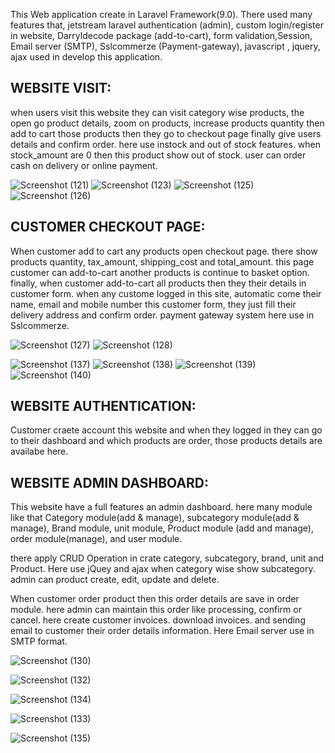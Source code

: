 This Web application create in Laravel Framework(9.0). There used many features that, jetstream laravel authentication (admin), custom login/register in website, Darryldecode package (add-to-cart), form validation,Session, Email server (SMTP), Sslcommerze (Payment-gateway), javascript , jquery, ajax used in develop this application.

## WEBSITE VISIT:

when users visit this website they can visit category wise products, the open go product details, zoom on products, increase products quantity then add to cart those products then they go to checkout page finally give users details and confirm order. here use instock and out of stock features. when stock_amount are 0 then this product show out of stock. user can order cash on delivery or online payment. 

![Screenshot (121)](https://user-images.githubusercontent.com/85999223/197323160-445fa90d-396b-485b-8431-52e637359e28.png)
![Screenshot (123)](https://user-images.githubusercontent.com/85999223/197323647-588b8690-c61b-42b6-bea4-222caf3bf5f6.png)
![Screenshot (125)](https://user-images.githubusercontent.com/85999223/197323654-1c61f2e6-192d-4d98-8a18-10eadf7d9973.png)
![Screenshot (126)](https://user-images.githubusercontent.com/85999223/197323671-4eb0be6b-06e4-4f8f-8cd5-74c44393c5b7.png)


## CUSTOMER CHECKOUT PAGE:

When customer add to cart any products open checkout page. there show products quantity, tax_amount, shipping_cost and total_amount. this page customer can add-to-cart another products is continue to basket option. finally, when customer add-to-cart all products then they their details in customer form. when any custome logged in this site, automatic come their name, email and mobile number this customer form, they just fill their delivery address and confirm order. payment gateway system here use in Sslcommerze.

![Screenshot (127)](https://user-images.githubusercontent.com/85999223/197323681-078f7605-f767-43b4-a1a6-3c4919ccf9d4.png)
![Screenshot (128)](https://user-images.githubusercontent.com/85999223/197323728-796ebb23-6877-473e-a971-dc3cd2045b77.png)

![Screenshot (137)](https://user-images.githubusercontent.com/85999223/197324455-13b15750-5662-4146-97d2-9bd244d4e9ef.png)
![Screenshot (138)](https://user-images.githubusercontent.com/85999223/197324465-f8e4799f-c86c-4598-8b73-069f9b49ce83.png)
![Screenshot (139)](https://user-images.githubusercontent.com/85999223/197324471-bde1d7b9-c51d-474b-b3d8-71027a51fcc5.png)
![Screenshot (140)](https://user-images.githubusercontent.com/85999223/197324477-9c0eb3d2-2da4-4721-a90a-7098a5ad83e6.png)

## WEBSITE AUTHENTICATION:

Customer craete account this website and when they logged in they can go to their dashboard and which products are order, those products details are availabe here.

## WEBSITE ADMIN DASHBOARD:

This website have a full features an admin dashboard. here many module like that Category module(add & manage), subcategory module(add & manage), Brand module, unit module, Product module (add and manage), order module(manage), and user module.

there apply CRUD Operation in crate category, subcategory, brand, unit and Product. Here use jQuey and ajax when category wise show subcategory. admin can product create, edit, update and delete.

When customer order product then this order details are save in order module. here admin can maintain this order like processing, confirm or cancel. here create customer invoices. download invoices. and sending email to customer their order details information. Here Email server use in SMTP format.

![Screenshot (130)](https://user-images.githubusercontent.com/85999223/197323922-a3de81f6-767e-4e6a-8c11-0be4c3b6a390.png)

![Screenshot (132)](https://user-images.githubusercontent.com/85999223/197323940-3411fee7-508d-415b-92db-eafba1550575.png)

![Screenshot (134)](https://user-images.githubusercontent.com/85999223/197323950-9a99591a-dcb1-4c84-a0b3-84bcd80b8166.png)

![Screenshot (133)](https://user-images.githubusercontent.com/85999223/197323960-b910bcec-b2b0-4e67-818d-6c83a139c335.png)

![Screenshot (135)](https://user-images.githubusercontent.com/85999223/197323964-cd4e8b19-bb31-4cc0-8062-e0e69456c330.png)





